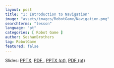 ```yaml
---
layout: post
title: "1: Introduction to Navigation"
image: "assets/images/RobotGame/Navigation.png"
searchterms: "lesson"
language: "pt"
categories: [ Robot Game ]
author: SeshanBrothers
tag: RobotGame
featured: false
---
```




Slides: 
<a href="/translations/en-us/RobotGame/Navigation.pptx">PPTX</a>, 
<a href="/translations/en-us/RobotGame/Navigation.pdf">PDF </a>,
<a href="/translations/pt-br/RobotGame/Navegacao.pptx">PPTX (pt)</a>, 
<a href="/translations/pt-br/RobotGame/Navegacao.pdf">PDF (pt) </a>
